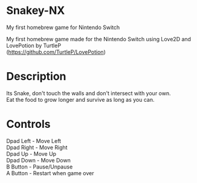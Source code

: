 # Snakey-NX
My first homebrew game for Nintendo Switch
 
My first homebrew game made for the Nintendo Switch using Love2D and LovePotion by TurtleP  
(https://github.com/TurtleP/LovePotion)


# Description

Its Snake, don't touch the walls and don't intersect with your own.  
Eat the food to grow longer and survive as long as you can.

# Controls

Dpad Left - Move Left  
Dpad Right - Move Right  
Dpad Up - Move Up  
Dpad Down - Move Down  
B Button - Pause/Unpause  
A Button - Restart when game over  
